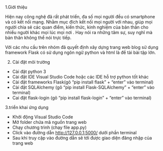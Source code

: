 1.Giới thiệu

Hiện nay công nghệ đã rất phát triển, đa số mọi người đều có smartphone và có kết nối mạng. Nhằm mục đích kết nối mọi người với nhau, giúp mọi người chia sẻ các quan điểm, kiến thức, kinh nghiệm của bản thân cho nhiều người khác mọi lúc mọi nơi . Hay nói ra những tâm sự, suy nghĩ mà bản thân không thể nói trực tiếp. 

Với các nhu cầu trên nhóm đã quyết định xây dựng trang web blog sử dụng framework Flask có sử dụng ngôn ngữ python và html là đề tài bài tập lớn.

2. Cài đặt môi trường

- Cài đặt python 3
- Cài đặt IDE Visual Studio Code hoặc các IDE hỗ trợ python tốt khác
- Cài đặt frameworks Flask(gõ “pip install flask” + “enter” vào terminal)
- Cài đặt SQLAlchemy (gõ “pip install Flask-SQLAlchemy” + “enter” vào terminal)
- Cai đặt flask-login (gõ “pip install flask-login” + “enter” vào terminal)

3.triển khai ứng dụng

- Khởi động Visual Studio Code
- Mở folder chứa mã nguồn trang web
- Chạy chương trình (chạy file app.py)
- Click vào đường dẫn http://127.0.0.1:5000/ dưới phần terminal
- Sau khi truy cập vào đường dẫn sẽ tới được giao diện đăng nhập của trang web





